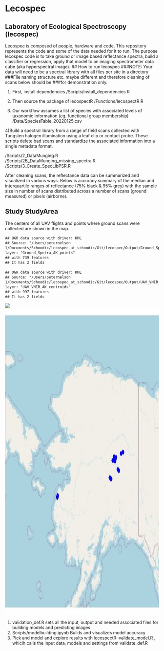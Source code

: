 Lecospec
================

## Laboratory of Ecological Spectroscopy (lecospec)

Lecospec is composed of people, hardware and code. This repository
represents the code and some of the data needed for it to run. The
purpose lecospec code is to take ground or image based reflectance
spectra, build a classifier or regression, apply that model to an
imaging spectrometer data cube (aka hyperspectral image). \#\# How to
run lecospec \#\#\#NOTE: Your data will need to be a spectral library
with all files per site in a directory \#\#\#File naming structure etc.
maybe different and therefore cleaning of scans below should be
\#\#\#for demonstration only.

1)  First, install dependencies /Scripts/install\_dependencies.R

2)  Then source the package of lecospectR /Functions/lecospectR.R

3)  Our workflow assumes a list of species with associated levels of
    taxonomic information (eg. functional group membership)
    /Data/SpeciesTable\_20220125.csv

4)Build a spectral library from a range of field scans collected with
Tungsten halogen illumination using a leaf clip or contact probe. These
scripts delete bad scans and standardize the associated information into
a single metadata format.

/Scripts/2\_DataMunging.R  
/Scripts/2B\_DataMunging\_missing\_spectra.R  
/Scripts/3\_Create\_SpecLibPSR.R

After cleaning scans, the reflectance data can be summarized and
visualized in various ways. Below is accuracy summary of the median and
interquartile ranges of reflectance (75% black & 95% grey) with the
sample size in number of scans distributed across a number of scans
(ground measured) or pixels (airborne).

## Study StudyArea

The centers of all UAV flights and points where ground scans were
collected are shown in the map.

    ## OGR data source with driver: KML 
    ## Source: "/Users/peternelson 1/Documents/Schoodic/lecospec_at_schoodic/Git/lecospec/Output/Ground_Spetra_AK_points.kml", layer: "Ground_Spetra_AK_points"
    ## with 739 features
    ## It has 2 fields

    ## OGR data source with driver: KML 
    ## Source: "/Users/peternelson 1/Documents/Schoodic/lecospec_at_schoodic/Git/lecospec/Output/UAV_VNIR_AK_centroids.kml", layer: "UAV_VNIR_AK_centroids"
    ## with 997 features
    ## It has 2 fields

![](README_files/figure-gfm/unnamed-chunk-2-1.png)<!-- -->
<img src="./Output/StudyAreaGround_Airborne_Spectra_Locs.jpg" width="1000" height="1000">

1)  validation\_def.R sets all the input, output and needed associated
    files for building models and predicting images
2)  Scripts/modelbuilding.ipynb Builds and visualizes model accuracy
3)  Pick and model and explore results with
    lecospectR::validate\_model.R , whicih calls the input data, models
    and settings from validate\_def.R
